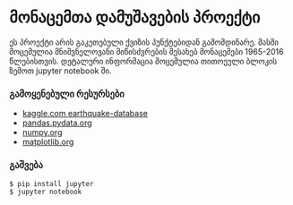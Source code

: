 # მონაცემთა დამუშავების პროექტი

ეს პროექტი არის გაკეთებული ქვიზის პუნქტებიდან გამომდინარე. მასში მოცემულია მნიშვნელოვანი მიწისძვრების შესახებ მონაცემები 1965-2016 წლებისთვის. დეტალური ინფორმაცია მოცემულია თითოეული ბლოკის ზემოთ jupyter notebook ში.


### გამოყენებული რესურსები

- [kaggle.com earthquake-database](https://www.kaggle.com/datasets/usgs/earthquake-database)
- [pandas.pydata.org](https://pandas.pydata.org/)
- [numpy.org](https://numpy.org/)
- [matplotlib.org](https://matplotlib.org/)


### გაშვება

```bash
$ pip install jupyter
$ jupyter notebook
```

